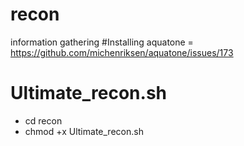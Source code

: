 # recon
information gathering
#Installing aquatone = https://github.com/michenriksen/aquatone/issues/173
# Ultimate_recon.sh
+ cd recon
+ chmod +x Ultimate_recon.sh
